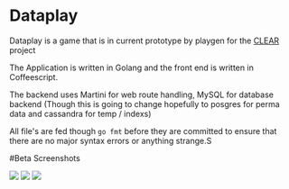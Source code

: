Dataplay
===

Dataplay is a game that is in current prototype by playgen for the [CLEAR](http://celarcloud.eu) project

The Application is written in Golang and the front end is written in Coffeescript.

The backend uses Martini for web route handling, MySQL for database backend (Though this is going to change hopefully to posgres for perma data and cassandra for temp / indexs)

All file's are fed though `go fmt` before they are committed to ensure that there are no major syntax errors or anything strange.S



#Beta Screenshots

![](http://i.imgur.com/KWJad5G.png)
![](http://i.imgur.com/P79bLlk.png)
![](http://i.imgur.com/OaVeDPu.png)